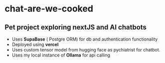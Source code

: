 # chat-are-we-cooked
## Pet project exploring nextJS and AI chatbots 
- Uses **SupaBase** ( Postgre ORM) for db and authentication functionality
- Deployed using **vercel**
- Uses custom tensor model from hugging face as pychiatrist for chatbot.
- Uses my local instance of **Ollama** for api calling 
